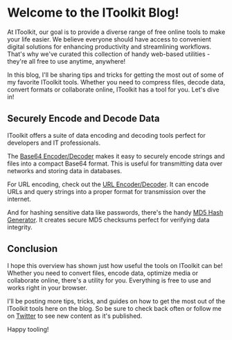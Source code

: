# Welcome to the IToolkit Blog!

At IToolkit, our goal is to provide a diverse range of free online tools to make your life easier. We believe everyone should have access to convenient digital solutions for enhancing productivity and streamlining workflows. That's why we've curated this collection of handy web-based utilities - they're all free to use anytime, anywhere!

In this blog, I'll be sharing tips and tricks for getting the most out of some of my favorite IToolkit tools. Whether you need to compress files, decode data, convert formats or collaborate online, IToolkit has a tool for you. Let's dive in!

## Securely Encode and Decode Data

IToolkit offers a suite of data encoding and decoding tools perfect for developers and IT professionals.

The [Base64 Encoder/Decoder](https://itoolkit.co/base64-encode) makes it easy to securely encode strings and files into a compact Base64 format. This is useful for transmitting data over networks and storing data in databases.

For URL encoding, check out the [URL Encoder/Decoder](https://itoolkit.co/url-encode). It can encode URLs and query strings into a proper format for transmission over the internet.

And for hashing sensitive data like passwords, there's the handy [MD5 Hash Generator](https://itoolkit.co/md5-hash). It creates secure MD5 checksums perfect for verifying data integrity.

## Conclusion

I hope this overview has shown just how useful the tools on IToolkit can be! Whether you need to convert files, encode data, optimize media or collaborate online, there's a utility for you. Everything is free to use and works right in your browser.

I'll be posting more tips, tricks, and guides on how to get the most out of the IToolkit tools here on the blog. So be sure to check back often or follow me on [Twitter](https://twitter.com/IToolkit_co) to see new content as it's published.

Happy tooling!
